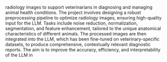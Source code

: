 radiology images to support veterinarians in diagnosing and managing animal health
conditions.
The project involves designing a robust preprocessing pipeline to optimize radiology
images, ensuring high-quality input for the LLM. Tasks include noise reduction,
normalization, segmentation, and feature enhancement, tailored to the unique
anatomical characteristics of different animals. The processed images are then
integrated into the LLM, which has been fine-tuned on veterinary-specific datasets, to
produce comprehensive, contextually relevant diagnostic reports.
The aim is to improve the accuracy, efficiency, and interpretability of the LLM in